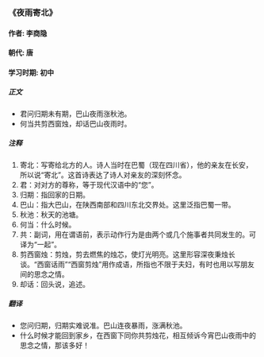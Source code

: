### 《夜雨寄北》

#### 作者: 李商隐

#### 朝代: 唐

#### 学习时期: 初中

##### **正文**

- 君问归期未有期，巴山夜雨涨秋池。
- 何当共剪西窗烛，却话巴山夜雨时。

##### **注释**

1. 寄北：写寄给北方的人。诗人当时在巴蜀（现在四川省），他的亲友在长安，所以说“寄北”。这首诗表达了诗人对亲友的深刻怀念。
2. 君：对对方的尊称，等于现代汉语中的“您”。
3. 归期：指回家的日期。
4. 巴山：指大巴山，在陕西南部和四川东北交界处。这里泛指巴蜀一带。
5. 秋池：秋天的池塘。
6. 何当：什么时候。
7. 共：副词，用在谓语前，表示动作行为是由两个或几个施事者共同发生的。可译为“一起”。
8. 剪西窗烛：剪烛，剪去燃焦的烛芯，使灯光明亮。这里形容深夜秉烛长谈。“西窗话雨”“西窗剪烛”用作成语，所指也不限于夫妇，有时也用以写朋友间的思念之情。
9. 却话：回头说，追述。

##### **翻译**

- 您问归期，归期实难说准。巴山连夜暴雨，涨满秋池。
- 什么时候才能回到家乡，在西窗下同你共剪烛花，相互倾诉今宵巴山夜雨中的思念之情，那该多好！